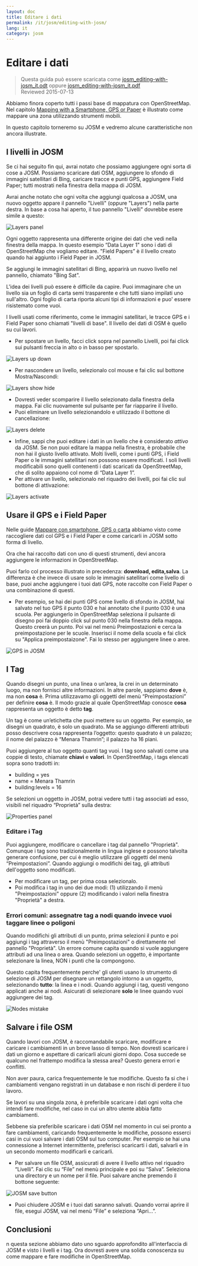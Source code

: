 ```yaml
---
layout: doc
title: Editare i dati
permalink: /it/josm/editing-with-josm/
lang: it
category: josm
---
```


Editare i dati
==================

> Questa guida può essere scaricata come [josm_editing-with-josm_it.odt](/files/josm_editing-with-josm_it.odt) oppure [josm_editing-with-josm_it.pdf](/files/josm_editing-with-josm_it.pdf)  
> Reviewed 2015-07-13  

Abbiamo finora coperto tutti i passi base di mappatura con OpenStreetMap.
Nel capitolo [Mapping with a Smartphone, GPS or Paper](/en/mobile-mapping/) è illustrato come mappare una zona utilizzando strumenti mobili.  

In  questo capitolo torneremo su JOSM e vedremo alcune
caratteristiche non ancora illustrate.

I livelli in JOSM
-----------
Se ci hai seguito fin qui, avrai notato che possiamo aggiungere ogni sorta
di cose a JOSM. Possiamo scaricare dati OSM, aggiungere lo sfondo di immagini satellitari di Bing,
caricare tracce e punti GPS, aggiungere Field Paper; tutti mostrati nella
finestra della mappa di JOSM.

Avrai anche notato che ogni volta che aggiungi qualcosa a JOSM, una
nuovo oggetto appare il pannello "Livelli" (oppure "Layers") nella parte destra. In base a cosa
hai aperto, il tuo pannello "Livelli" dovrebbe esere simile a questo:

![Layers panel][]

Ogni oggetto rappresenta una differente origine dei dati che
vedi nella finestra della mappa. In questo esempio “Data Layer
1" sono i dati di OpenStreetMap che vogliamo editare.  "Field Papers” è
il livello creato quando hai aggiunto i Field Paper in JOSM.

Se aggiungi le immagini satellitari di Bing, apparirà un nuovo livello nel pannello, chiamato "Bing Sat".

L'idea dei livelli può essere è difficile da capire. Puoi immaginare che
un livello sia un foglio di carta semi trasparente e che tutti siano impilati uno
sull'altro. Ogni foglio di carta riporta alcuni tipi di informazioni e puo' essere risistemato
come vuoi.

I livelli usati come riferimento, come le immagini satellitari, le tracce GPS e i Field Paper
sono chiamati "livelli di base". Il livello dei dati di OSM è quello su cui lavori.

- Per spostare un livello, facci click sopra nel pannello Livelli, poi fai click sui pulsanti freccia
    in alto o in basso per spostarlo.

![Layers up down][]

- Per nascondere un livello, selezionalo col mouse e
    fai clic sul bottone Mostra/Nascondi:

![Layers show hide][]

- Dovresti veder scomparire il livello selezionato dalla finestra della mappa.
    Fai clic nuovamente sul pulsante per far riapparire il livello.
- Puoi eliminare un livello selezionandolo e utilizzado il bottone di 
    cancellazione:

![Layers delete][]

- Infine, sappi che puoi editare i dati in un livello che
    è considerato *attivo* da JOSM. Se non puoi editare la mappa nella
    finestra, è probabile che non hai il giusto
    livello attivato. Molti livelli, come i punti GPS, i 
    Field Paper o le immagini satellitari non possono essere modificati. I soli livelli modificabili
    sono quelli contenenti i dati scaricati da OpenStreetMap, che di solito appaiono col nome di
    “Data Layer 1”.
- Per attivare un livello, selezionalo nel riquadro dei livelli, poi fai clic sul
    bottone di attivazione:

![Layers activate][]


Usare il GPS e i Field Paper
-------------------------------
Nelle guide [Mappare con smartphone, GPS o carta](/it/mobile-mapping/) abbiamo visto come raccogliere dati col GPS
e i Field Paper e come caricarli in JOSM sotto forma di livello.

Ora che hai raccolto dati con uno di questi strumenti, devi ancora
aggiungere le informazioni in OpenStreetMap.

Puoi farlo col processo illustrato in precedenza: **download,
edita,salva**. La differenza è che invece di usare solo le immagini satellitari 
come livello di base, puoi anche aggiungere i tuoi dati GPS, note raccolte con Field Paper
o una combinazione di questi.

- Per esempio, se hai dei punti GPS come livello di sfondo
    in JOSM, hai salvato nel tuo GPS il punto 030 e hai
    annotato che il punto 030 è una scuola. Per aggiungerlo
    in OpenStreetMap seleziona il pulsante di disegno poi
    fai doppio click sul punto 030 nella finestra della mappa. Questo
    creerà un punto. Poi vai nel menù Preimpostazioni e cerca la preimpostazione per 
    le scuole. Inserisci il nome della scuola e fai click su "Applica preimpostaizone". Fai
    lo stesso per aggiungere linee o aree.

![GPS in JOSM][]

I Tag
----
Quando disegni un punto, una linea o un’area, la crei in un determinato luogo, ma non
fornisci altre informazioni. In altre parole, sappiamo **dove**
è, ma non **cosa** è. Prima utilizzavamo gli oggetti
del menù “Preimpostazioni” per definire **cosa** è. Il modo
grazie al quale OpenStreetMap conosce **cosa** rappresenta un oggetto è detto **tag**.

Un tag è come un’etichetta che puoi mettere su un oggetto. Per esempio, se
disegni un quadrato, è solo un quadrato. Ma se aggiungo differenti attributi
 posso descrivere cosa rappresenta l’oggetto: questo quadrato è un palazzo; il nome del
palazzo è “Menara Thamrin”; il palazzo ha 16 piani.

Puoi aggiungere al tuo oggetto quanti tag vuoi. I tag sono salvati
come una coppie di testo, chiamate **chiavi** e **valori**. In
OpenStreetMap, i tags elencati sopra sono tradotti in:

-   building = yes
-   name = Menara Thamrin
-   building:levels = 16

Se selezioni un oggetto in JOSM, potrai vedere tutti i tag
associati ad esso, visibili nel riquadro “Proprietà” sulla destra:

![Properties panel][]

### Editare i Tag
Puoi aggiungere, modificare o cancellare i tag dal pannello "Proprietà". Comunque i tag
sono tradizionalmente in lingua inglese e possono talvolta generare confusione, per cui
è meglio utilizzare gli oggetti del menù “Preimpostazioni”. Quando aggiungi o modifichi dei tag, gli attributi
dell'oggetto sono modificati.

- Per modificare un tag, per prima cosa selezionalo.
- Poi modifica i tag in uno dei due modi: (1) utilizzando il menù "Preimpostazioni"
    oppure (2) modificando i valori nella finestra "Proprietà" a destra. 

### Errori comuni: assegnatre tag a nodi quando invece vuoi taggare linee o poligoni
Quando modifichi gli attributi di un punto, prima selezioni
il punto e poi aggiungi i tag attraverso il menù "Preimpostazioni" o direttamente
nel pannello "Proprietà". Un errore comune capita quando si vuole aggiungere attributi ad una 
linea o area. Quando selezioni un oggetto, è importante
selezionare la linea, NON i punti che la compongono.

Questo capita frequentemente perche' gli utenti usano lo strumento di selezione di  JOSM per disegnare un
rettangolo intorno a un oggetto, selezionando **tutto**: la linea e i nodi.
Quando aggiungi i tag, questi vengono applicati anche ai nodi.
Asicurati di selezionare **solo** le linee quando vuoi aggiungere dei
tag.

![Nodes mistake][]

Salvare i file OSM
----------------
Quando lavori con JOSM, è raccomandabile scaricare, modificare e
caricare i cambiamenti in un breve lasso di tempo. Non dovresti scaricare
i dati un giorno e aspettare di caricarli alcuni giorni dopo. Cosa succede
se qualcuno nel frattempo modifica la stessa area? Questo genera errori e conflitti.

Non aver paura, carica frequentemente le tue modifiche. Questo fa si che i cambiamenti vengano
registrati in un database e non rischi di perdere il tuo lavoro.

Se lavori su una singola zona, è preferibile scaricare i dati
ogni volta che intendi fare modifiche, nel caso in cui un altro utente abbia fatto cambiamenti.  

Sebbene sia preferibile scaricare i dati OSM nel momento in cui sei pronto a fare cambiamenti,
caricando frequentemente le modifiche, possono esserci casi in cui vuoi salvare
i dati OSM sul tuo computer. Per esempio se hai una connessione a Internet intermittente,
preferisci scaricarti i dati, salvarli e in un secondo momento modificarli e 
caricarli.

- Per salvare un file OSM, assicurati di avere il livello attivo nel
    riquadro “Livelli”. Fai clic su “File” nel menù principale e poi su “Salva”.
    Seleziona una directory e un nome per il file. Puoi salvare
    anche premendo il bottone seguente:

![JOSM save button][]

- Puoi chiudere JOSM e i tuoi dati saranno salvati. Quando vorrai
    aprire il file, esegui JOSM, vai nel menù “File” e
    seleziona “Apri...”.

Conclusioni
-------
n questa sezione abbiamo dato uno sguardo approfondito all'interfaccia di JOSM e visto
i livelli e i tag. Ora dovresti avere una solida conoscenza su come mappare e 
fare modifiche in OpenStreetMap.


[Layers panel]: /images/josm/josm_layers-panel.png
[Layers up down]: /images/josm/josm_layers-panel-up-down.png
[Layers show hide]: /images/josm/josm_layers-panel-show-hide.png
[Layers delete]: /images/josm/josm_layers-panel-delete.png
[Layers activate]: /images/josm/josm_layers-panel-activate.png
[GPS in JOSM]: /images/josm/josm_gps-layer.png
[Properties panel]: /images/josm/josm_properties-panel.png
[Nodes mistake]: /images/josm/josm_nodes-selected-mistake.png
[JOSM save button]: /images/josm/josm_save-button.png